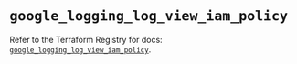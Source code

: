 # `google_logging_log_view_iam_policy`

Refer to the Terraform Registry for docs: [`google_logging_log_view_iam_policy`](https://registry.terraform.io/providers/hashicorp/google/6.49.2/docs/resources/logging_log_view_iam_policy).
